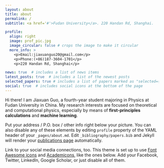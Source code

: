 ```yaml
---
layout: about
title: about
permalink: /
subtitle: <a href='#'>Fudan University</a>. 220 Handan Rd, Shanghai.

profile:
  align: right
  image: prof_pic.jpg
  image_circular: false # crops the image to make it circular
  more_info: >
    <p>Email:jiaxuanguo20@gmail.com</p>
    <p>Phone:(+86)187-3604-1701</p>
    <p>220 Handan Rd, Shanghai</p>

news: true  # includes a list of news items
latest_posts: true  # includes a list of the newest posts
selected_papers: true # includes a list of papers marked as "selected={true}"
social: true  # includes social icons at the bottom of the page
---
```

Hi there! I am Jiaxuan Guo, a fourth-year student majoring in Physics at Fudan University in China. My research interests are focused on theoretical and computational physics, especially by means of **first-principles calculations** and **machine learning**.

Put your address / P.O. box / other info right below your picture. You can also disable any of these elements by editing `profile` property of the YAML header of your `_pages/about.md`. Edit `_bibliography/papers.bib` and Jekyll will render your [publications page](/al-folio/publications/) automatically.

Link to your social media connections, too. This theme is set up to use [Font Awesome icons](http://fortawesome.github.io/Font-Awesome/) and [Academicons](https://jpswalsh.github.io/academicons/), like the ones below. Add your Facebook, Twitter, LinkedIn, Google Scholar, or just disable all of them.
